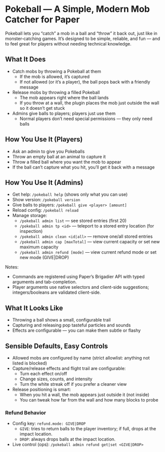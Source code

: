 # Pokeball — A Simple, Modern Mob Catcher for Paper

Pokeball lets you “catch” a mob in a ball and “throw” it back out, just like in monster‑catching games. It’s designed to be simple, reliable, and fun — and to feel great for players without needing technical knowledge.

## What It Does

- Catch mobs by throwing a Pokeball at them
  - If the mob is allowed, it’s captured
  - If not allowed (or it’s a player), the ball pops back with a friendly message
- Release mobs by throwing a filled Pokeball
  - The mob appears right where the ball lands
  - If you throw at a wall, the plugin places the mob just outside the wall so it doesn’t get stuck
- Admins give balls to players; players just use them
  - Normal players don’t need special permissions — they only need balls

## How You Use It (Players)

- Ask an admin to give you Pokeballs
- Throw an empty ball at an animal to capture it
- Throw a filled ball where you want the mob to appear
- If the ball can’t capture what you hit, you’ll get it back with a message

## How You Use It (Admins)

- Get help: `/pokeball help` (shows only what you can use)
- Show version: `/pokeball version`
- Give balls to players: `/pokeball give <player> [amount]`
- Reload config: `/pokeball reload`
- Manage storage:
  - `/pokeball admin list` — see stored entries (first 20)
  - `/pokeball admin tp <id>` — teleport to a stored entry location (for inspection)
  - `/pokeball admin clean <id|all>` — remove one/all stored entries
  - `/pokeball admin cap [maxTotal]` — view current capacity or set new maximum capacity
  - `/pokeball admin refund [mode]` — view current refund mode or set new mode (GIVE|DROP)

Notes:
- Commands are registered using Paper’s Brigadier API with typed arguments and tab-completion.
- Player arguments use native selectors and client-side suggestions; integers/booleans are validated client-side.

## What It Looks Like

- Throwing a ball shows a small, configurable trail
- Capturing and releasing pop tasteful particles and sounds
- Effects are configurable — you can make them subtle or flashy

## Sensible Defaults, Easy Controls

- Allowed mobs are configured by name (strict allowlist: anything not listed is blocked)
- Capture/release effects and flight trail are configurable:
  - Turn each effect on/off
  - Change sizes, counts, and intensity
  - Turn the white streak off if you prefer a cleaner view
- Release positioning is smart:
  - When you hit a wall, the mob appears just outside it (not inside)
  - You can tweak how far from the wall and how many blocks to probe

### Refund Behavior

- Config key: `refund.mode: GIVE|DROP`
  - `GIVE`: tries to return balls to the player inventory; if full, drops at the impact location.
  - `DROP`: always drops balls at the impact location.
- Live control (ops): `/pokeball admin refund get|set <GIVE|DROP>`
